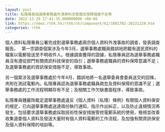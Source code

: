 ```yaml
---
layout: post
title: 私隱專員指選舉事務處外洩資料涉意識及保障措施不足等
date: 2022-12-29 17:41:35.000000000 +08:00
link: https://news.rthk.hk/rthk/ch/component/k2/1681782-20221229.htm
categories: rthk
---
```


個人資料私隱專員公署完成對選舉事務處兩宗個人資料外洩事故的調查，發表調查報告。
 
第一宗調查個案涉及今年3月，選舉事務處職員錯誤地把載有選民資料的檔案以電郵發送至不明收件人。根據調查獲得的證據，私隱專員認為選舉事務處職員沒有遵從部門有關資訊科技保安的指引；選舉事務處職員的資料保障意識不足；及選舉事務處的資訊保安措施不足，導致事故。

另一個案涉及選舉事務處於今年4月，錯誤地將一名選舉委員會委員送交的回條，夾附在測試電郵內。私隱專員認為選舉事務處職員疏忽及資料保障的意識不足；選舉事務處的工作流程明顯存有不足；及相關工作欠缺書面程序，導致事故。
  
私隱專員鍾麗玲裁定選舉事務處違反《個人資料（私隱）條例》有關個人資料保安的規定，已向選舉事務處送達兩份執行通知，指示作出糾正，以及防止違規情況再發生，包括要求選舉事務處採取技術性保安措施管控電郵系統的使用，檢視並改善收集選委個人資料及發送大量附有個人資料電郵的工作流程，及加強有關資訊保安及個人資料保障的培訓等。
